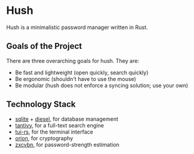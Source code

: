 # Hush
Hush is a minimalistic password manager written in Rust.

## Goals of the Project
There are three overarching goals for hush. They are:

- Be fast and lightweight (open quickly, search quickly)
- Be ergonomic (shouldn't have to use the mouse)
- Be modular (hush does not enforce a syncing solution; use your own)

## Technology Stack
- [sqlite](https://sqlite.org/index.html) + [diesel](http://diesel.rs/), for database management
- [tantivy](https://github.com/tantivy-search/tantivy), for a full-text search engine
- [tui-rs](https://github.com/fdehau/tui-rs), for the terminal interface
- [orion](https://github.com/brycx/orion), for cryptography
- [zxcvbn](https://github.com/shssoichiro/zxcvbn-rs), for password-strength estimation
